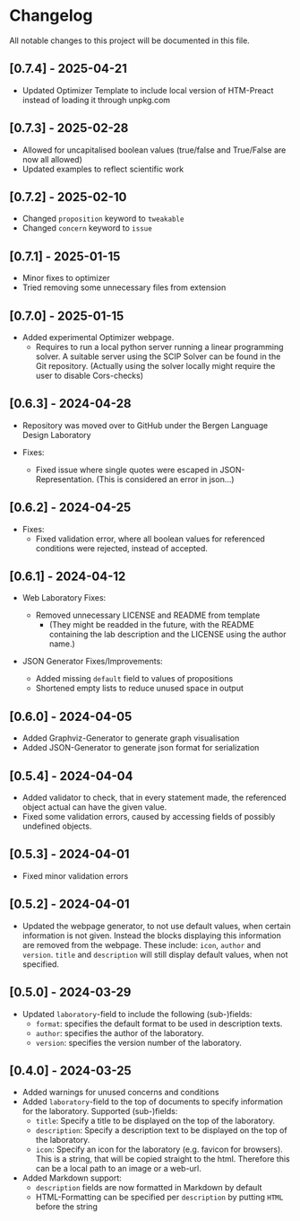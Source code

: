 # Changelog

All notable changes to this project will be documented in this file.

## [0.7.4] - 2025-04-21

- Updated Optimizer Template to include local version of HTM-Preact instead of loading it through unpkg.com

## [0.7.3] - 2025-02-28

- Allowed for uncapitalised boolean values (true/false and True/False are now all allowed)
- Updated examples to reflect scientific work

## [0.7.2] - 2025-02-10

- Changed `proposition` keyword to `tweakable` 
- Changed `concern` keyword to `issue`

## [0.7.1] - 2025-01-15

- Minor fixes to optimizer
- Tried removing some unnecessary files from extension

## [0.7.0] - 2025-01-15

- Added experimental Optimizer webpage.
    - Requires to run a local python server running a linear programming solver. A suitable server using the SCIP Solver can be found in the Git repository. (Actually using the solver locally might require the user to disable Cors-checks)

## [0.6.3] - 2024-04-28

- Repository was moved over to GitHub under the Bergen Language Design Laboratory

- Fixes:
    - Fixed issue where single quotes were escaped in JSON-Representation. (This is considered an error in json...)

## [0.6.2] - 2024-04-25

- Fixes:
    - Fixed validation error, where all boolean values for referenced conditions were rejected, instead of accepted.

## [0.6.1] - 2024-04-12

- Web Laboratory Fixes:
    - Removed unnecessary LICENSE and README from template
        - (They might be readded in the future, with the README containing the lab description and the LICENSE using the author name.)

- JSON Generator Fixes/Improvements:
    - Added missing `default` field to values of propositions
    - Shortened empty lists to reduce unused space in output

## [0.6.0] - 2024-04-05

- Added Graphviz-Generator to generate graph visualisation
- Added JSON-Generator to generate json format for serialization

## [0.5.4] - 2024-04-04

- Added validator to check, that in every statement made, the referenced object actual can have the given value.
- Fixed some validation errors, caused by accessing fields of possibly undefined objects.

## [0.5.3] - 2024-04-01

- Fixed minor validation errors

## [0.5.2] - 2024-04-01

- Updated the webpage generator, to not use default values, when certain information is not given. Instead the blocks displaying this information are removed from the webpage. These include: `icon`, `author` and `version`. `title` and `description` will still display default values, when not specified.

## [0.5.0] - 2024-03-29

- Updated `laboratory`-field to include the following (sub-)fields:
    - `format`: specifies the default format to be used in description texts.
    - `author`: specifies the author of the laboratory.
    - `version`: specifies the version number of the laboratory.

## [0.4.0] - 2024-03-25
 
- Added warnings for unused concerns and conditions
- Added `laboratory`-field to the top of documents to specify information for the laboratory. Supported (sub-)fields:
    - `title`: Specify a title to be displayed on the top of the laboratory.
    - `description`: Specify a description text to be displayed on the top of the laboratory.
    - `icon`: Specify an icon for the laboratory (e.g. favicon for browsers). This is a string, that will be copied straight to the html. Therefore this can be a local path to an image or a web-url.
- Added Markdown support:
    - `description` fields are now formatted in Markdown by default
    - HTML-Formatting can be specified per `description` by putting `HTML` before the string
    